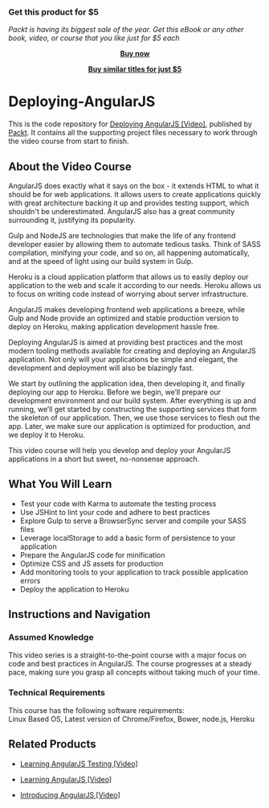 
### Get this product for $5

<i>Packt is having its biggest sale of the year. Get this eBook or any other book, video, or course that you like just for $5 each</i>


<b><p align='center'>[Buy now](https://packt.link/9781783554478)</p></b>


<b><p align='center'>[Buy similar titles for just $5](https://subscription.packtpub.com/search)</p></b>


# Deploying-AngularJS
This is the code repository for [Deploying AngularJS [Video]](https://www.packtpub.com/web-development/deploying-angularjs-video), published by [Packt](https://www.packtpub.com/?utm_source=github). It contains all the supporting project files necessary to work through the video course from start to finish.
## About the Video Course
AngularJS does exactly what it says on the box - it extends HTML to what it should be for web applications. It allows users to create applications quickly with great architecture backing it up and provides testing support, which shouldn't be underestimated. AngularJS also has a great community surrounding it, justifying its popularity.

Gulp and NodeJS are technologies that make the life of any frontend developer easier by allowing them to automate tedious tasks. Think of SASS compilation, minifying your code, and so on, all happening automatically, and at the speed of light using our build system in Gulp.

Heroku is a cloud application platform that allows us to easily deploy our application to the web and scale it according to our needs. Heroku allows us to focus on writing code instead of worrying about server infrastructure.

AngularJS makes developing frontend web applications a breeze, while Gulp and Node provide an optimized and stable production version to deploy on Heroku, making application development hassle free.


Deploying AngularJS is aimed at providing best practices and the most modern tooling methods available for creating and deploying an AngularJS application. Not only will your applications be simple and elegant, the development and deployment will also be blazingly fast.

We start by outlining the application idea, then developing it, and finally deploying our app to Heroku. Before we begin, we’ll prepare our development environment and our build system. After everything is up and running, we’ll get started by constructing the supporting services that form the skeleton of our application. Then, we use those services to flesh out the app. Later, we make sure our application is optimized for production, and we deploy it to Heroku.

This video course will help you develop and deploy your AngularJS applications in a short but sweet, no-nonsense approach.

<H2>What You Will Learn</H2>
<DIV class=book-info-will-learn-text>
<UL>
<LI>Test your code with Karma to automate the testing process
<LI>Use JSHint to lint your code and adhere to best practices 
<LI>Explore Gulp to serve a BrowserSync server and compile your SASS files
<LI>Leverage localStorage to add a basic form of persistence to your application
<LI>Prepare the AngularJS code for minification
<LI>Optimize CSS and JS assets for production
<LI>Add monitoring tools to your application to track possible application errors 
<LI>Deploy the application to Heroku </LI></UL></DIV>

## Instructions and Navigation
### Assumed Knowledge
This video series is a straight-to-the-point course with a major focus on code and best practices in AngularJS. The course progresses at a steady pace, making sure you grasp all concepts without taking much of your time.
### Technical Requirements
This course has the following software requirements:<br/>
Linux Based OS, Latest version of Chrome/Firefox, Bower, node.js, Heroku

## Related Products
* [Learning AngularJS Testing [Video]](https://www.packtpub.com/web-development/learning-angularjs-testing-video)

* [Learning AngularJS [Video]](https://www.packtpub.com/web-development/learning-angularjs-video)

* [Introducing AngularJS [Video]](https://www.packtpub.com/web-development/introducing-angularjs-video)

